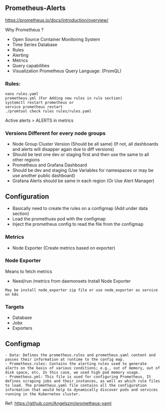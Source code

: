 ## Prometheus-Alerts
https://prometheus.io/docs/introduction/overview/

Why Prometheus ? 
- Open Source Container Monitoring System
- Time Series Database 
- Rules
- Alerting
- Metrics 
- Query capabilities 
- Visualization 
Prometheus Query Language: (PromQL)



### Rules: 
```
nano rules.yaml
prometheus.yml (For Adding new rules in rule section)
systemctl restart prometheus or 
service prometheus restart
./promtool check rules rules/rules.yaml
```

Active alerts > ALERTS in metrics 



### Versions Different for every node groups
- Node Group Cluster Version (Should be all same) (If not, all dashboards and alerts will disapper again due to diff versions)
- Should be test one dev or staging first and then use the same to all other regions 
- Prometheus and Grafana Dashboard 
- Should be dev and staging (Use Variables for namespaces or may be use another public dashboard)
- Grafana Alerts should be same in each region (Or Use Alert Manager)
## Configuration
- Basically need to create the rules on a configmap (Add under data section)
- Load the promethues pod with the configmap
- Inject the prometheus config to read the file from the configmap

### Metrics 
- Node Exporter (Create metrics based on exporter)

### Node Exporter 
Means to fetch metrics
- Need/run /metrics from daemonsets
Install Node Exporter 
```
May be install node_exporter zip file or use node_exporter as service on k8s
```

### Targets
- Database 
- Jobx 
- Exporters


## Configmap 


```
- Data: Defines the prometheus.rules and prometheus.yaml content and passes their information at runtime to the config map.
- Prometheus.rules: Contains the alerting rules used to generate alerts on the basis of various conditions; e.g., out of memory, out of disk space, etc. In this case, we used high pod memory usage.
- Prometheus.yml: This file is used for configuring Prometheus. It defines scraping jobs and their instances, as well as which rule files to load. The prometheus.yaml file contains all the configuration information that would help to dynamically discover pods and services running in the Kubernetes cluster. 
```

Ref: 
https://github.com/Angelszm/prometheus-yaml
